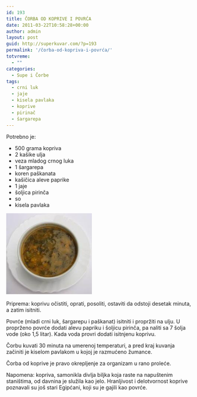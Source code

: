 ```yaml
---
id: 193
title: ČORBA OD KOPRIVE I POVRĆA
date: 2011-03-22T10:58:28+00:00
author: admin
layout: post
guid: http://superkuvar.com/?p=193
permalink: '/čorba-od-kopriva-i-povrća/'
totvreme:
  - ""
categories:
  - Supe i Čorbe
tags:
  - crni luk
  - jaje
  - kisela pavlaka
  - koprive
  - pirinač
  - šargarepa
---
```

Potrebno je:

  * 500 grama kopriva
  * 2 kašike ulja
  * veza mladog crnog luka
  * 1 šargarepa
  * koren paškanata
  * kašičica aleve paprike
  * 1 jaje
  * šoljica pirinča
  * so
  * kisela pavlaka

<img class="alignnone size-full wp-image-789" title="corbaodkoprivaipovrca" src="/wp-content/uploads/2011/03/corbaodkoprivaipovrca.jpg" alt="" width="231" height="218" /> 

Priprema: koprivu očistiti, oprati, posoliti, ostaviti da odstoji desetak minuta, a zatim isitniti.

Povrće (mladi crni luk, šargarepu i paškanat) isitniti i propržiti na ulju. U proprženo povrće dodati alevu papriku i šoljicu pirinča, pa naliti sa 7 šolja vode (oko 1,5 litar). Kada voda provri dodati isitnjenu koprivu.

Čorbu kuvati 30 minuta na umerenoj temperaturi, a pred kraj kuvanja začiniti je kiselom pavlakom u kojoj je razmućeno žumance.

Čorba od koprive je pravo okrepljenje za organizam u rano proleće.

Napomena: kopriva, samonikla divlja biljka koja raste na napuštenim staništima, od davnina je služila kao jelo. Hranljivost i delotvornost koprive poznavali su još stari Egipćani, koji su je gajili kao povrće.